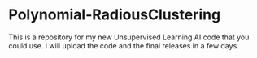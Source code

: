 # Polynomial-RadiousClustering
This is a repository for my new Unsupervised Learning AI code that you could use.
I will upload the code and the final releases in a few days.
